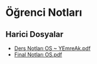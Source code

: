 # Öğrenci Notları


<!--HariciDosyalar-->

## Harici Dosyalar

- [Ders Notları OS ~ YEmreAk.pdf](./Ders%20Notlar%C4%B1%20OS%20~%20YEmreAk.pdf)
- [Final Notları OS.pdf](./Final%20Notlar%C4%B1%20OS.pdf)


<!--HariciDosyalar-->

